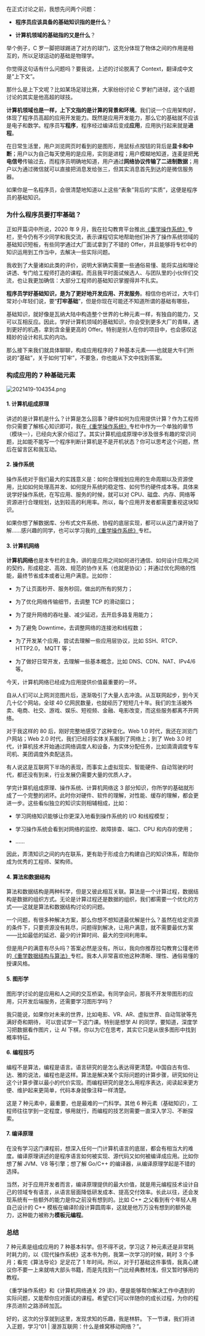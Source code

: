 在正式讨论之前，我想先问两个问题：

*   **程序员应该具备的基础知识指的是什么**？
    
*   **计算机领域的基础指的又是什么**？
    

举个例子，C 罗一脚把球踢进了对方的球门，这充分体现了物体之间的作用是相互的，所以足球运动的基础是物理学。

你觉得这句话有什么问题吗？要我说，上述的讨论脱离了 Context，翻译成中文是“上下文”。

那什么是上下文呢？比如某场足球比赛，大家纷纷讨论 C 罗射门进球，这个话题讨论的其实是他高超的球技。

**计算机领域也是一样，上下文指的是计算的背景和环境**。我们说一个应用架构好，体现了程序员高超的应用开发能力。既然是应用开发能力，那么它的基础就不应该是电子和数学。程序员写**程序**，程序经过编译后变成**应用**，应用执行起来就是**进程**。

在日常生活里，用户浏览网页时看到的是图形，用鼠标点按钮的背后是**显卡和中断**；用户以为自己每天使用的是应用，实则是进程；用户模糊地知道，连麦是把**光电信号**传输过去，而程序员明确地知道，用户通过**网络协议传输了二进制数据**；用户以为通过微信就可以直接把消息发给张三，但其实消息首先到达的是微信服务器。

如果你是一名程序员，会很清楚地知道以上这些“表象”背后的“实质”，这便是程序员的基础知识。

### 为什么程序员要打牢基础？

正如开篇词中所说，2020 年 9 月，我在拉勾教育平台推出[《重学操作系统》](https://shenceyun.lagou.com/t/Axo?fileGuid=xxQTRXtVcqtHK6j8)专栏，至今仍有不少同学和我交流，表示课程切实地帮助他们补齐了操作系统领域的基础知识短板，有些同学通过大厂面试拿到了不错的 Offer，并且能够将专栏中的知识运用到工作当中，去解决一些实际问题。

我收到了大量诸如此类的评价，说明大家确实需要一些通俗易懂、能将实战和理论讲透、专门给工程师打造的课程。而且我平时面试候选人、与团队里的小伙伴们交流，也让我更加确信：大部分工程师的基础知识掌握得并不扎实。

**程序员学好基础知识，是为了更好地开发应用、开发服务**。相信你也听过，大牛们常对小年轻们说，要“**打牢基础**”，但是你现在可能还不知道所谓的基础有哪些，

基础知识，就好像是瓦纳大陆中构造整个世界的七种元素一样，有独自的能力，又可以互相反应。因此，学好计算机领域的基础知识，你会受到更多大厂的青睐，遇到更好的机遇，拿到含金量更高的 Offer。特别是别人在你的项目中，也会感叹这精妙的设计和扎实的内功。

那么接下来我们就具体聊聊，构成应用程序的 7 种基本元素——也就是大牛们所说的“基础”，关于如何“打牢”，不要急，你也能从下文中找到答案。

### 构成应用的 7 种基础元素

![2021419-104354.png](https://s0.lgstatic.com/i/image6/M01/39/CF/CioPOWB87oeACgMQAAC_jD-PExg613.png)

#### 1\. 计算机组成原理

讲述的是计算机是什么？计算是怎么回事？硬件如何为应用提供计算？作为工程师你只需要了解核心知识即可，我在[《重学操作系统》](https://shenceyun.lagou.com/t/Axo?fileGuid=xxQTRXtVcqtHK6j8)专栏中作为一个单独的章节（模块一），已经向大家介绍过了。其实计算机组成原理中涉及很多有趣的常识问题，比如能不能写一个程序判断计算机是不是开机状态？你可以思考这个问题，然后在留言区和我互动。

#### 2\. 操作系统

操作系统对于我们最大的实践意义是：如何合理规划应用的生命周期以及资源使用，比如如何处理高并发、如何提升系统的稳定性、如何节约硬件成本等。具体来说学好操作系统，在写应用、服务的时候，就可以对 CPU、磁盘、内存、网络等资源进行合理规划，达到较高的利用率。所以，每个应用开发者都需要重视这块知识。

如果你想了解数据库、分布式文件系统、协程的底层实现，都可以从这门课开始了解……感兴趣的同学，也可以学习我的[《重学操作系统》](https://shenceyun.lagou.com/t/Axo?fileGuid=xxQTRXtVcqtHK6j8)专栏。

#### 3\. 计算机网络

**计算机网络**也是本专栏的主角，讲的是应用之间如何进行通信、如何设计应用之间的契约，形成稳定、高效、规范的协作关系（也就是协议）；并通过优化网络的性能，最终节省成本或者让用户满意。比如你：

*   为了让页面秒开、服务秒回，做出的所有的努力；
    
*   为了优化网络传输细节，去调整 TCP 的滑动窗口；
    
*   为了提升网络的吞吐量、减少延迟，去开启多路复用能力；
    
*   为了避免 Downtime，去调整网络的连接池和线程数；
    
*   为了开发某个应用，尝试去理解一些应用层协议，比如 SSH、RTCP、HTTP2.0， MQTT 等；
    
*   为了做好日常开发，去理解一些基本概念，比如 DNS、CDN、NAT、IPv4/6 等。
    

今天，计算机网络已经成为应用提供价值最重要的一环。

自从人们可以上网浏览图片后，逐渐吸引了大量人去冲浪。从互联网起步，到今天几十亿个网站，全球 40 亿网民数量，也就经历了短短几十年。我们的生活被外卖、电商、社交、游戏、娱乐、短视频、金融、电影改变，而这些服务都离不开网络。

对于我这样的 80 后，刚好完整地感受了这种变化。Web 1.0 时代，我还在浏览门户网站；Web 2.0 时代，我们已经将实体关系搬到了网络上；到了 Web 3.0 时代，计算机技术开始通过网络调度人和设备，为实体分配任务，比如滴滴调度专车司机、美团调度外卖配送员。

有人说这是互联网下半场的表现，而事实上虚拟现实、智能硬件、自动驾驶的时代，都还没有到来，行业发展仍需要大量的优质人才。

学完计算机组成原理、操作系统、计算机网络这 3 部分知识，你所学的基础就形成了一个完整的闭环。此时你对硬件、软件的理解，对性能、缓存的理解，都会更进一步。这些看似独立的知识实则相辅相成，比如：

*   学习网络知识能够让你更深入地看到操作系统的 I/O 和线程模型；
    
*   学习操作系统会看到对网络的监控、故障排查、端口、CPU 和内存的使用；
    
*   ……
    

因此，弄清知识之间的内在联系，更有助于形成合力构建自己的知识体系，帮助你成为优秀的工程师、架构师。

#### 4\. 算法和数据结构

算法和数据结构是两种科学，但是又彼此相互关联。算法是一个计算过程，数据结构是数据的组织方式。无论是计算过程还是数据的组织，我们都需要一个优化的方式——这就是算法和数据结构讨论的问题。

一个问题，有很多种解决方案，那么你想不想知道最优解是什么？虽然在给定资源的条件下，只要资源没有耗尽，问题得到解决，让用户满意，就不需要最优方案——比如最低的延迟、最少的计算时间、最大的空间利用率。

但是用户的满意有尽头吗？答案必然是没有。所以，我向你推荐拉勾教育公瑾老师的[《重学数据结构与算法》](https://shenceyun.lagou.com/t/Bxo?fileGuid=xxQTRXtVcqtHK6j8)专栏。我本人非常喜欢他这种清晰、理性、通俗易懂的授课风格。

#### 5\. 图形学

图形学讨论的是应用和人之间的交互桥梁。有同学会问，那我不开发带图形的应用，只开发后端服务，还需要学习图形学吗？

我只能说，如果你对未来的世界，比如电影、VR、AR、虚拟世界、自动驾驶等充满好奇和期待， 可以尝试学一下这门课。特别是想学 AI 的同学，要知道，深度学习把数据看作图片，让 AI 下棋，你以为它在思考，其实它只是从很多图形中找到概率特征。

#### 6\. 编程技巧

编程不是算法，编程是语言。语言研究的是怎么表达得更清楚。中国自古有信、达、雅的说法，编程也是这样。算法是解决某个实际问题的计算步骤，研究如何让这个计算步骤以最小的代价实现。而编程研究的是怎么用程序表达，阅读起来更方便、维护起来更简单，代码本身就像注释一样清楚。

这是 7 种元素中，最重要，也是最难的一门科学。其他 6 种元素（基础知识），工程师往往学到一定程度，够用就行，而编程的技艺则需要一直深入学习、不断探索。

#### 7\. 编译原理

在没有学习这门课程前，想深入任何一门计算机语言的底层，都会有相当大的难度。编译原理讲述的是程序语言如何被实现、源代码又如何被编译成应用。比如你想了解 JVM、V8 等引擎；想了解 Go/C++ 的编译器，从编译原理学起是不错的选择。

当然，对于应用开发者而言，编译原理提供的最大价值，就是用元编程技术设计自己的领域专有语言，从语言层面降低研发成本、提高交付效率。长此以往，还会发现系统有一些额外的能力是你之前没有想到的。比如 C++ 之父看到有个年轻人用自己设计的 C++ 模板在编译阶段计算圆周率，这就是他万万没有想到的额外能力，这种能力被称为**模板元编程**。

### 总结

7 种元素是组成应用的 7 种基本科学。但不得不说，学习这 7 种元素还是非常耗时耗力的，以《现代操作系统》这本书为例，我第一次学习的时候，耗时 3 个多月；看完《算法导论》足足花了 1 年时间。所以，对于打基础这件事情，我真心建议你不要一上来就啃大部头书籍，而是先找到一门比经典教材浅，但又暂时够用的教程。

《重学操作系统》和《计算机网络通关 29 讲》，便是能够帮你解决工作中遇到的实际问题，又能帮你应对面试的课程。希望它们可以伴随你的成长过程，为你的程序员进阶之路添砖加瓦。

好的，这次的分享就到这里，发现求知的乐趣，我是林䭽。 下一节课，我们将进入正题，学习“01 | 漫游互联网：什么是蜂窝移动网络？”。